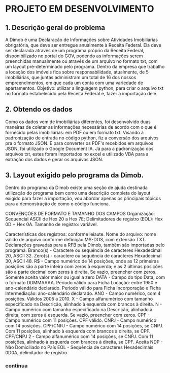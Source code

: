 # PROJETO EM DESENVOLVIMENTO

## 1. Descrição geral do problema 
 A Dimob é uma Declaração de Informações sobre Atividades Imobiliárias obrigatória, que deve ser entregue anualmente à Receita Federal. Ela deve ser declarada através de um programa próprio da Receita Federal, disponibilizado no portal do GOV, podendo as informações serem preenchidas manualmente ou através de um arquivo no formato txt, com um layout pré-determinado pelo programa. 
Dentro da empresa que trabalho a locação dos imóveis fica sobre responsabilidade, atualmente, de 5 imobiliárias, que juntas administram um total de 16 dos nossos empreendimentos, em que cada um conta com uma variedade de apartamentos. 
Objetivo: utilizar a linguagem python, para criar o arquivo txt no formato estabelecido pela Receita Federal e, fazer a importação dele.

## 2. Obtendo os dados
Como os dados vem de imobiliárias diferentes, foi desenvolvido duas maneiras de coletar as informações necessárias de acordo com o que é fornecido pelas imobiliárias: em PDF ou em formato txt. Visando a padronização de entrada no código python, fiz a conversão dos arquivos pra o formato JSON. E para converter os PDF's recebidos em arquivos JSON, foi utilizado o Google Document IA. Já para a padronização dos arquivos txt, estes foram importados no excel e utilizado VBA para a extração dos dados e gerar os arquivos JSON.
## 3. Layout exigido pelo programa da Dimob.
Dentro do programa da Dimob existe uma seção de ajuda destinada utilização do 
programa bem como uma descrição completa do layout exigido para fazer a importação, 
vou abordar apenas os principais tópicos para a demonstração de como o código 
funciona.

CONVENÇÕES DE FORMATO E TAMANHO DOS CAMPOS
Organização: Sequencial ASCII de Hex 20 a Hex 7E;
Delimitadores de registro (EOL): Hex 0D + Hex 0A.
Tamanho de registro: variável.

Características dos registros: conforme leiaute.
Nome do arquivo: nome válido de arquivo conforme definição MS-DOS, com extensão 
TXT.
Declarações gravadas para a RFB pela Dimob, também são importadas pelo programa.
Branco(s) - Caractere ou sequência de caracteres Hexadecimal 20, ASCII 32.
Zero(s) - caractere ou sequência de caracteres Hexadecimal 30, ASCII 48.
R$ - Campo numérico de 14 posições, onde as 12 primeiras posições são a parte inteira 
com zeros à esquerda; e as 2 últimas posições são a parte decimal com zeros à direita. Se 
vazio, preencher com zeros. Somente aceita valor maior ou igual a zero
DATA - Campo do tipo Data, com o formato DDMMAAAA. Período válido para Ficha 
Locação: entre 1950 e ano-calendário declarado. Período válido para Ficha Incorporação 
e Ficha Intermediação: ano-calendário declarado.
ANO - Campo numérico, com 4 posições. Válidos 2005 a 2010.
X - Campo alfanumérico com tamanho especificado na Descrição, alinhado à esquerda 
com brancos à direita.
N - Campo numérico com tamanho especificado na Descrição, alinhado à direita, com 
zeros à esquerda. Se vazio, preencher com zeros.
CPF - Campo numérico com 11 posições. CPF válido.
CNPJ - Campo numérico com 14 posições.
CPF/CNPJ - Campo numérico com 14 posições, se CNPJ. Com 11 posições, alinhado à 
esquerda com brancos à direita, se CPF.
CPF/CNPJ 2 - Campo alfanumérico com 14 posições, se CNPJ. Com 11 posições, alinhado 
à esquerda com brancos à direita, se CPF. Aceita NDP - Não Domiciliado no País
EOL - Sequência de caracteres Hexadecimais 0D0A, delimitador de registro



### continua
